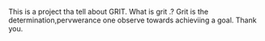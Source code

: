 This is a project tha tell about
   GRIT.
What is grit .?
Grit is the determination,pervwerance one observe towards achieviing a goal.
Thank you.